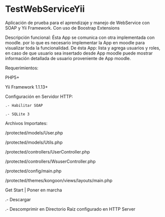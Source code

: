 TestWebServiceYii
=================

Aplicación de prueba para el aprendizaje y manejo de WebService con SOAP y Yii Framework. 
Con uso de Boostrap Extensions

Descripción funcional:
Ésta App se comunica con otra implementada con moodle. por lo que es necesario
implementar la App en moodle para visualizar toda la funcionalidad. 
De ésta App: lista y agrega usuarios y roles, en caso de que usuario sea insertado
desde App moodle puede mostrar información detallada de usuario proveniente de 
App moodle.

Requerimientos:

PHP5+

Yii Framework 1.1.13+

Configuración en Servidor HTTP:

    .- Habilitar SOAP
    
    .- SQLite 3


Archivos Importates:

/protected/models/User.php

/protected/models/Utils.php

/protected/controllers/UserController.php

/protected/controllers/WsuserController.php

/protected/config/main.php

/protected/themes/kongoon/views/layouts/main.php

Get Start | Poner en marcha

.- Descargar

.- Descomprimir en Directorio Raíz configurado en HTTP Server
